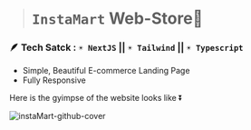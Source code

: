 ># `InstaMart` Web-Store🛒


### 🪶 Tech Satck : `☀ NextJS` || `☀ Tailwind` ||   `☀ Typescript`

- Simple, Beautiful E-commerce Landing Page
- Fully Responsive

Here is the gyimpse of the website looks like ⏬

![instaMart-github-cover](https://github.com/sidhartha2002/InstaMart-Web-Store/assets/73163725/5f84c2c0-4e9c-4243-a8f0-1183bfeb8678)
